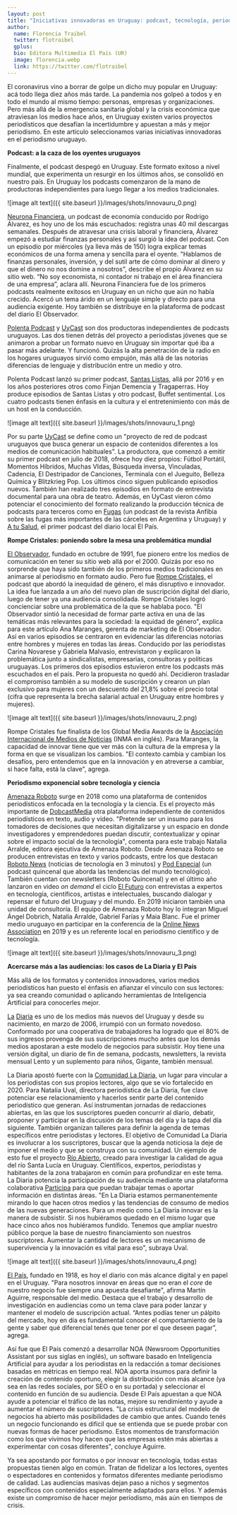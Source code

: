 ```yaml
---
layout: post
title: "Iniciativas innovadoras en Uruguay: podcast, tecnología, periodismo en comunidad e Inteligencia Artificial"
author:
  name: Florencia Traibel
  twitter: flotraibel
  gplus:  
  bio: Editora Multimedia El País (UR)
  image: florencia.webp
  link: https://twitter.com/flotraibel
---
```

El coronavirus vino a borrar de golpe un dicho muy popular en Uruguay: acá todo llega diez años más tarde. La pandemia nos golpeó a todos y en todo el mundo al mismo tiempo: personas, empresas y organizaciones. Pero más allá de la emergencia sanitaria global y la crisis económica que atraviesan los medios hace años, en Uruguay existen varios proyectos periodísticos que desafían la incertidumbre y apuestan a más y mejor periodismo. En este artículo seleccionamos varias iniciativas innovadoras en el periodismo uruguayo.

**Podcast: a la caza de los oyentes uruguayos**

Finalmente, el podcast despegó en Uruguay. Este formato exitoso a nivel mundial, que experimenta un resurgir en los últimos años, se consolidó en nuestro país.  En Uruguay los podcasts comenzaron de la mano de productoras independientes para luego llegar a los medios tradicionales.

![image alt text]({{ site.baseurl }}/images/shots/innovauru_0.png)

[Neurona Financiera,](https://neuronafinanciera.com/podcast-2/) un podcast de economía conducido por Rodrigo Álvarez, es hoy uno de los más escuchados: registra unas 40 mil descargas semanales. Después de atravesar una crisis laboral y financiera, Álvarez empezó a estudiar finanzas personales y así surgió la idea del podcast. Con un episodio por miércoles (ya lleva más de 150) logra explicar temas económicos de una forma amena y sencilla para el oyente. "Hablamos de finanzas personales, inversión, y del sutil arte de cómo dominar al dinero y que el dinero no nos domine a nosotros", describe el propio Álvarez en su sitio web. “No soy economista, ni contador ni trabajo en el área financiera de una empresa”, aclara allí. Neurona Financiera fue de los primeros podcasts realmente exitosos en Uruguay en un nicho que aún no había crecido. Acercó un tema árido en un lenguaje simple y directo para una audiencia exigente.  Hoy también se distribuye en la plataforma de podcast del diario El Observador.

[Polenta Podcast](https://twitter.com/polentapodcast?lang=es) y [UyCast](https://uycast.com/) son dos productoras independientes de podcasts uruguayos. Las dos tienen detrás del proyecto a periodistas jóvenes que se animaron a probar un formato nuevo en Uruguay sin importar qué iba a pasar más adelante. Y funcionó. Quizás la alta penetración de la radio en los hogares uruguayos sirvió como empujón, más allá de las notorias diferencias de lenguaje y distribución entre un medio y otro.

Polenta Podcast lanzó su primer podcast, [Santas Listas](https://open.spotify.com/show/6wJxTbKl4RBOCQLUkvWOk4?si=H1ohWd05Qjynb2sbVq7KAA), allá por 2016 y en los años posteriores otros como Finjan Demencia y Tragaperras. Hoy produce episodios de Santas Listas y otro podcast, Buffet sentimental. Los cuatro podcasts tienen énfasis en la cultura y el entretenimiento con más de un host en la conducción.

![image alt text]({{ site.baseurl }}/images/shots/innovauru_1.png)

Por su parte [UyCast](https://uycast.com/nuestros-podcast/) se define como un "proyecto de red de podcast uruguayos que busca generar un espacio de contenidos diferentes a los medios de comunicación habituales".  La productora, que comenzó a emitir su primer podcast en julio de 2018, ofrece hoy diez propios: Fútbol Portátil, Momentos Híbridos, Muchas VIdas, Búsqueda inversa, Vinculadas, Cadencia, El Destripador de Canciones, Terminala con el Jueguito, Belleza Química y Blitzkrieg Pop. Los últimos cinco siguen publicando episodios nuevos. También han realizado tres episodios en formato de entrevista documental para una obra de teatro. Además, en UyCast vieron cómo potenciar el conocimiento del formato realizando la producción técnica de podcasts para terceros como en [Fugas](http://www.revistaanfibia.com/podcast/fugas/) (un podcast de la revista Anfibia sobre las fugas más importantes de las cárceles en Argentina y Uruguay)  y [A tu Salud](https://open.spotify.com/show/5vMtjSxMRZNEBwQWc8iGi0?si=NCZAqGhFRRCsbk8fyDCsdA), el primer podcast del diario local El País.

**Rompe Cristales: poniendo sobre la mesa una problemática mundial**

[El Observador,](https://www.elobservador.com.uy/) fundado en octubre de 1991, fue pionero entre los medios de comunicación en tener su sitio web allá por el 2000. Quizás por eso no sorprende que haya sido también de los primeros medios tradicionales en animarse al periodismo en formato audio. Pero fue [Rompe Cristales,](https://especiales.elobservador.com.uy/rompecristales/) el podcast que abordó la inequidad de género, el más disruptivo e innovador. La idea fue lanzada a un año del nuevo plan de suscripción digital del diario, luego de tener ya una audiencia consolidada. Rompe Cristales logró concienciar sobre una problemática de la que se hablaba poco.  "El Observador sintió la necesidad de formar parte activa en una de las temáticas más relevantes para la sociedad: la equidad de género", explica para este artículo Ana Maranges, gerenta de marketing de El Observador. Así en varios episodios se centraron en evidenciar las diferencias notorias entre hombres y mujeres en todas las áreas. Conducido por las periodistas Carina Novarese y Gabriela Malvasio, entrevistaron y explicaron la problemática junto a sindicalistas, empresarias, consultoras y políticas uruguayas. Los primeros dos episodios estuvieron entre los podcasts más escuchados en el país. Pero la propuesta no quedó ahí. Decidieron trasladar el compromiso también a su modelo de suscripción y crearon un plan exclusivo para mujeres con un descuento del 21,8% sobre el precio total (cifra que representa la brecha salarial actual en Uruguay entre hombres y mujeres).

![image alt text]({{ site.baseurl }}/images/shots/innovauru_2.png)

Rompe Cristales fue finalista de los Global Media Awards de la [Asociación Internacional de Medios de Noticias](https://www.inma.org/) (INMA en inglés). Para Maranges, la capacidad de innovar tiene que ver más con la cultura de la empresa y la forma en que se visualizan los cambios. "El contexto cambia y cambian los desafíos, pero entendemos que en la innovación y en atreverse a cambiar, si hace falta, está la clave", agrega.

**Periodismo exponencial sobre tecnología y ciencia**

[Amenaza Roboto](https://amenazaroboto.com/) surge en 2018 como una plataforma de contenidos periodísticos enfocada en la tecnología y la ciencia. Es el proyecto más importante de [DobcastMedia](https://dobcast.uy/dobcast) otra plataforma independiente de contenidos periodísticos en texto, audio y video. "Pretende ser un insumo para los tomadores de decisiones que necesitan digitalizarse y un espacio en donde investigadores y emprendedores puedan discutir, contextualizar y opinar sobre el impacto social de la tecnología", comenta para este trabajo Natalia Arralde, editora ejecutiva de Amenaza Roboto. Desde Amenaza Roboto se producen entrevistas en texto y varios podcasts, entre los que destacan [Roboto News](https://amenazaroboto.com/podcasts) (noticias de tecnología en 3 minutos) y [Pod Especial](https://amenazaroboto.com/pod-especial) (un podcast quincenal que aborda las tendencias del mundo tecnológico). También cuentan con newsletters (Roboto Quincenal) y en el último año lanzaron en video *on demand* el ciclo [El Futuro](https://youtu.be/qR5qFb-rwvU?list=PLF4PvePn5SOvc5j70JYn5h5YfWXALN5bb) con entrevistas a expertos en tecnología, científicos, artistas e intelectuales, buscando dialogar y repensar el futuro del Uruguay y del mundo. En 2019 iniciaron también una unidad de consultoría. El equipo de Amenaza Roboto hoy lo integran Miguel Ángel Dobrich, Natalia Arralde, Gabriel Farías y Maia Blanc. Fue el primer medio uruguayo en participar en la conferencia de la [Online News Association](https://journalists.org/) en 2019 y es un referente local en periodismo científico y de tecnología.

![image alt text]({{ site.baseurl }}/images/shots/innovauru_3.png)

**Acercarse más a las audiencias: los casos de La Diaria y El País**

Más allá de los formatos y contenidos innovadores, varios medios periodísticos han puesto el énfasis en afianzar el vínculo con sus lectores: ya sea creando comunidad o aplicando herramientas de Inteligencia Artificial para conocerles mejor.

[La](https://ladiaria.com.uy/) [Diaria](https://ladiaria.com.uy/) es uno de los medios más nuevos del Uruguay y desde su nacimiento, en marzo de 2006, irrumpió con un formato novedoso. Conformado por una cooperativa de trabajadores ha logrado que el 80% de sus ingresos provenga de sus suscripciones mucho antes que los demás medios apostaran a este modelo de negocios para subsistir. Hoy tiene una versión digital, un diario de fin de semana, podcasts, newsletters, la revista mensual Lento y un suplemento para niños, Gigante, también mensual.

La Diaria apostó fuerte con la [Comunidad La Diaria,](https://comunidad.ladiaria.com.uy/) un lugar para vincular a los periodistas con sus propios lectores, algo que se vio fortalecido en 2020. Para Natalia Uval, directora periodística de La Diaria, fue clave potenciar ese relacionamiento y hacerlos sentir parte del contenido periodístico que generan.  Así instrumentan jornadas de redacciones abiertas, en las que los suscriptores pueden concurrir al diario, debatir, proponer y participar en la discusión de los temas del día y la tapa del día siguiente. También organizan talleres para definir la agenda de temas específicos entre periodistas y lectores. El objetivo de Comunidad La Diaria es involucrar a los suscriptores, buscar que la agenda noticiosa la deje de imponer el medio y que se construya con su comunidad. Un ejemplo de esto fue el proyecto [Río Abierto](https://ladiaria.com.uy/rioabierto/), creado para investigar la calidad de agua del río Santa Lucía en Uruguay. Científicos, expertos, periodistas y habitantes de la zona trabajaron en común para profundizar en este tema. La Diaria potencia la participación de su audiencia mediante una plataforma colaborativa [Participa](https://participa.ladiaria.com.uy/) para que puedan trabajar temas o aportar información en distintas áreas. "En La Diaria estamos permanentemente mirando lo que hacen otros medios y las tendencias de consumo de medios de las nuevas generaciones. Para un medio como La Diaria innovar es la manera de subsistir. Si nos hubiéramos quedado en el mismo lugar que hace cinco años nos hubiéramos fundido. Tenemos que ampliar nuestro público porque la base de nuestro financiamiento son nuestros suscriptores. Aumentar la cantidad de lectores es un mecanismo de supervivencia y la innovación es vital para eso", subraya Uval.

![image alt text]({{ site.baseurl }}/images/shots/innovauru_4.png)

[El País](https://www.elpais.com.uy/), fundado en 1918, es hoy el diario con más alcance digital y en papel en el Uruguay. "Para nosotros innovar en áreas que no eran el *core* de nuestro negocio fue siempre una apuesta desafiante", afirma Martín Aguirre, responsable del medio.  Destaca que el trabajo y desarrollo de investigación en audiencias como un tema clave para poder lanzar y mantener el modelo de suscripción actual. “Antes podías tener un pálpito del mercado, hoy en día es fundamental conocer el comportamiento de la gente y saber qué diferencial tenés que tener por el que deseen pagar”, agrega.  

Así fue que El País comenzó a desarrollar NOA (Newsroom Opportunities Assistant por sus siglas en inglés), un software basado en Inteligencia Artificial para ayudar a los periodistas en la redacción a tomar decisiones basadas en métricas en tiempo real. NOA aporta insumos para definir la creación de contenido oportuno, elegir la distribución con más alcance (ya sea en las redes sociales, por SEO o en su portada) y seleccionar el contenido en función de su audiencia. Desde El País apuestan a que NOA ayude a potenciar el tráfico de las notas, mejore su rendimiento y ayude a aumentar el número de suscriptores.  "La crisis estructural del modelo de negocios ha abierto más posibilidades de cambio que antes. Cuando tenés un negocio funcionando es difícil que se entienda que se puede probar con nuevas formas de hacer periodismo. Estos momentos de transformación como los que vivimos hoy hacen que las empresas estén más abiertas a experimentar con cosas diferentes", concluye Aguirre.

Ya sea apostando por formatos o por innovar en tecnología, todas estas propuestas tienen algo en común. Tratan de fidelizar a los lectores, oyentes o espectadores en contenidos y formatos diferentes mediante periodismo de calidad. Las audiencias masivas dejan paso a nichos y segmentos específicos con contenidos especialmente adaptados para ellos. Y además existe un compromiso de hacer mejor periodismo, más aún en tiempos de crisis.


